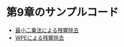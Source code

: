 # 第9章のサンプルコード

* [最小二乗法による残響除去](../section9/sample_code_c9_1.py)
* [WPEによる残響除去](../section9/sample_code_c9_2.py)
